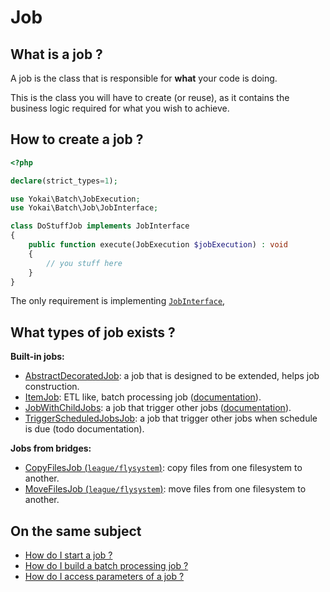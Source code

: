 # Job

## What is a job ?

A job is the class that is responsible for **what** your code is doing.

This is the class you will have to create (or reuse),
as it contains the business logic required for what you wish to achieve.

## How to create a job ?

```php
<?php

declare(strict_types=1);

use Yokai\Batch\JobExecution;
use Yokai\Batch\Job\JobInterface;

class DoStuffJob implements JobInterface
{
    public function execute(JobExecution $jobExecution) : void
    {
        // you stuff here
    }
}
```

The only requirement is implementing [`JobInterface`](../../src/Job/JobInterface.php),

## What types of job exists ?

**Built-in jobs:**
- [AbstractDecoratedJob](../../src/Job/AbstractDecoratedJob.php):
  a job that is designed to be extended, helps job construction.
- [ItemJob](../../src/Job/Item/ItemJob.php):
  ETL like, batch processing job ([documentation](item-job.md)).
- [JobWithChildJobs](../../src/Job/JobWithChildJobs.php):
  a job that trigger other jobs ([documentation](job-with-children.md)).
- [TriggerScheduledJobsJob](../../src/Trigger/TriggerScheduledJobsJob.php):
  a job that trigger other jobs when schedule is due (todo documentation).

**Jobs from bridges:**
- [CopyFilesJob (`league/flysystem`)](https://github.com/yokai-php/batch-league-flysystem/blob/0.x/src/Job/CopyFilesJob.php):
  copy files from one filesystem to another.
- [MoveFilesJob (`league/flysystem`)](https://github.com/yokai-php/batch-league-flysystem/blob/0.x/src/Job/MoveFilesJob.php):
  move files from one filesystem to another.

## On the same subject

- [How do I start a job ?](job-launcher.md)
- [How do I build a batch processing job ?](item-job.md)
- [How do I access parameters of a job ?](job-parameter-accessor.md)
